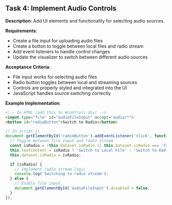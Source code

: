 ## Task 4: Implement Audio Controls

**Description**: Add UI elements and functionality for selecting audio sources.

**Requirements**:
- Create a file input for uploading audio files
- Create a button to toggle between local files and radio stream
- Add event listeners to handle control changes
- Update the visualizer to switch between different audio sources

**Acceptance Criteria**:
- File input works for selecting audio files
- Radio button toggles between local and streaming sources
- Controls are properly styled and integrated into the UI
- JavaScript handles source switching correctly

**Example Implementation**:
```html
<!-- In HTML (add this to #controls div) -->
<input type="file" id="audioFileInput" accept="audio/*">
<button id="radioButton">Switch to Radio</button>
```

```javascript
// In script.js
document.getElementById('radioButton').addEventListener('click', function() {
  // Toggle between file input and radio stream
  const isRadio = !this.dataset.isRadio || this.dataset.isRadio === 'false';
  this.textContent = isRadio ? 'Switch to Local File' : 'Switch to Radio';
  this.dataset.isRadio = isRadio;

  if (isRadio) {
    // Implement radio stream logic
    console.log('Switching to radio stream');
  } else {
    // Enable file input
    document.getElementById('audioFileInput').disabled = false;
  }
});
